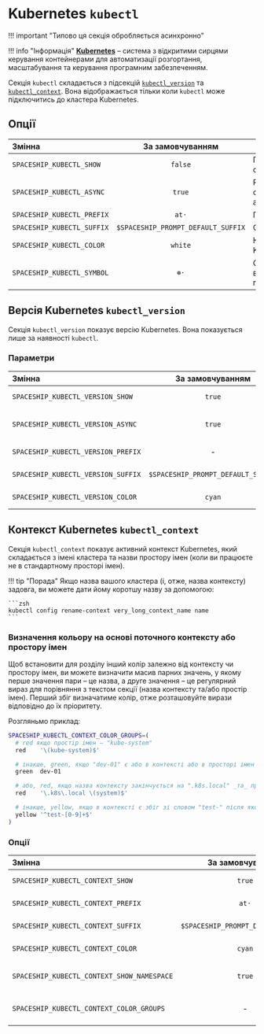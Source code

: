 # Kubernetes `kubectl`

!!! important "Типово ця секція обробляється асинхронно"

!!! info "Інформація"
    [**Kubernetes**](https://kubernetes.io) – система з відкритими сирцями керування контейнерами для автоматизації розгортання, масштабування та керування програмним забезпеченням.

Секція `kubectl` складається з підсекцій [`kubectl_version`](#kubernetes-version-kubectl_version) та [`kubectl_context`](#kubernetes-context-kubectl_context). Вона відображається тільки коли `kubectl` може підключитись до кластера Kubernetes.

## Опції

| Змінна                     |          За замовчуванням          | Пояснення                               |
|:-------------------------- |:----------------------------------:| --------------------------------------- |
| `SPACESHIP_KUBECTL_SHOW`   |              `false`               | Показати секцію                         |
| `SPACESHIP_KUBECTL_ASYNC`  |               `true`               | Рендерити секцію асинхронно             |
| `SPACESHIP_KUBECTL_PREFIX` |               `at·`                | Префікс секції                          |
| `SPACESHIP_KUBECTL_SUFFIX` | `$SPACESHIP_PROMPT_DEFAULT_SUFFIX` | Суфікс секції                           |
| `SPACESHIP_KUBECTL_COLOR`  |              `white`               | Колір секції Kubernetes                 |
| `SPACESHIP_KUBECTL_SYMBOL` |               `☸️·`                | Символ, що відображається перед секцією |

## Версія Kubernetes `kubectl_version`

Секція `kubectl_version` показує версію Kubernetes. Вона показується лише за наявності `kubectl`.

### Параметри

| Змінна                             |          За замовчуванням          | Пояснення                   |
|:---------------------------------- |:----------------------------------:| --------------------------- |
| `SPACESHIP_KUBECTL_VERSION_SHOW`   |               `true`               | Показати підсекцію          |
| `SPACESHIP_KUBECTL_VERSION_ASYNC`  |               `true`               | Рендерити секцію асинхронно |
| `SPACESHIP_KUBECTL_VERSION_PREFIX` |                 -                  | Префікс підсекції           |
| `SPACESHIP_KUBECTL_VERSION_SUFFIX` | `$SPACESHIP_PROMPT_DEFAULT_SUFFIX` | Суфікс підсекції            |
| `SPACESHIP_KUBECTL_VERSION_COLOR`  |               `cyan`               | Колір підсекції             |

## Контекст Kubernetes `kubectl_context`

Секція `kubectl_context` показує активний контекст Kubernetes, який складається з імені кластера та назви простору імен (коли ви працюєте не в стандартному просторі імен).

!!! tip "Порада"
    Якщо назва вашого кластера (і, отже, назва контексту) задовга, ви можете дати йому коротшу назву за допомогою:

    ```zsh
    kubectl config rename-context very_long_context_name name
    ```

### Визначення кольору на основі поточного контексту або простору імен

Щоб встановити для розділу інший колір залежно від контексту чи простору імен, ви можете визначити масив парних значень, у якому перше значення пари – це назва, а друге значення – це регулярний вираз для порівняння з текстом секції (назва контексту та/або простір імен). Перший збіг визначатиме колір, отже розташовуйте вирази відповідно до їх пріоритету.

Розгляньмо приклад:

```zsh title=".zshrc"
SPACESHIP_KUBECTL_CONTEXT_COLOR_GROUPS=(
  # red якщо простір імен – "kube-system"
  red    '\(kube-system)$'

  # інакше, green, якщо "dev-01" є або в контексті або в просторі імен
  green  dev-01

  # або, red, якщо назва контексту закінчується на ".k8s.local" _та_ простір імен — "system"
  red    '\.k8s\.local \(system)$'

  # інакше, yellow, якщо в контексті є збіг зі словом "test-" після якого йдуть цифри та простір імен не показується
  yellow '^test-[0-9]+$'
)
```

### Опції

| Змінна                                     |          За замовчуванням          | Пояснення                        |
|:------------------------------------------ |:----------------------------------:| -------------------------------- |
| `SPACESHIP_KUBECTL_CONTEXT_SHOW`           |               `true`               | Показати підсекцію               |
| `SPACESHIP_KUBECTL_CONTEXT_PREFIX`         |               `at·`                | Префікс підсекції                |
| `SPACESHIP_KUBECTL_CONTEXT_SUFFIX`         | `$SPACESHIP_PROMPT_DEFAULT_SUFFIX` | Суфікс підсекції                 |
| `SPACESHIP_KUBECTL_CONTEXT_COLOR`          |               `cyan`               | Колір підсекції                  |
| `SPACESHIP_KUBECTL_CONTEXT_SHOW_NAMESPACE` |               `true`               | Чи слід відображати простір імен |
| `SPACESHIP_KUBECTL_CONTEXT_COLOR_GROUPS`   |                 -                  | _Масив_ пар кольорів та шаблонів |
